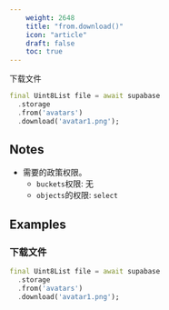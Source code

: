 ```yaml
---
    weight: 2648
    title: "from.download()"
    icon: "article"
    draft: false
    toc: true
---
```


下载文件


```dart
final Uint8List file = await supabase
  .storage
  .from('avatars')
  .download('avatar1.png');
```






## Notes

- 需要的政策权限。
  - `buckets`权限: 无 
  - `objects`的权限: `select`










## Examples

### 下载文件



```dart
final Uint8List file = await supabase
  .storage
  .from('avatars')
  .download('avatar1.png');
```